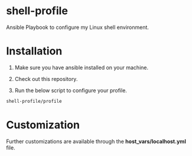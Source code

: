# shell-profile
Ansible Playbook to configure my Linux shell environment.

# Installation

1. Make sure you have ansible installed on your machine.

2. Check out this repository.

3. Run the below script to configure your profile.

```bash
shell-profile/profile
```

# Customization

Further customizations are available through the **host_vars/localhost.yml** file.
